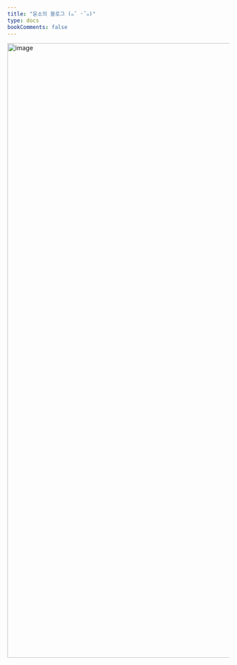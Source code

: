 ```yaml
---
title: "윤소의 블로그 (๑˘ ᵕ˘๑)"
type: docs
bookComments: false
---
```


<img width="1038" height="1390" alt="image" src="https://github.com/user-attachments/assets/043ccae4-1d44-41b0-8330-323c480a8ce2" />
